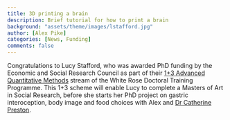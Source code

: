 ```yaml
---
title: 3D printing a brain
description: Brief tutorial for how to print a brain
background: "assets/theme/images/lstafford.jpg"
author: [Alex Pike]
categories: [News, Funding]
comments: false
---
```


Congratulations to Lucy Stafford, who was awarded PhD funding by the Economic and Social Research Council as part of their <a href="https://wrdtp.ac.uk/wrdtp-aqm-awards-2023-24/">1+3 Advanced Quantitative Methods</a> stream of the White Rose Doctoral Training Programme. This 1+3 scheme will enable Lucy to complete a Masters of Art in Social Research, before she starts her PhD project on gastric interoception, body image and food choices with Alex and <a href="https://www.york.ac.uk/psychology/staff/academicstaff/cp1039/#profile-content">Dr Catherine Preston</a>.
